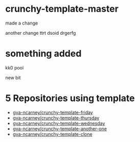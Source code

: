 # crunchy-template-master


made a change

another change
ttrt dsoid
drgerfg

# something added

kk0
pooi

new bit


<!-- TEMPLATE_LIST_START -->
# 5 Repositories using template

* [gva-ncarney/crunchy-template-friday](https://github.com/gva-ncarney/crunchy-template-friday)
* [gva-ncarney/crunchy-template-thursday](https://github.com/gva-ncarney/crunchy-template-thursday)
* [gva-ncarney/crunchy-template-wednesday](https://github.com/gva-ncarney/crunchy-template-wednesday)
* [gva-ncarney/crunchy-template-another-one](https://github.com/gva-ncarney/crunchy-template-another-one)
* [gva-ncarney/crunchy-template-clone](https://github.com/gva-ncarney/crunchy-template-clone)
<!-- TEMPLATE_LIST_END -->
